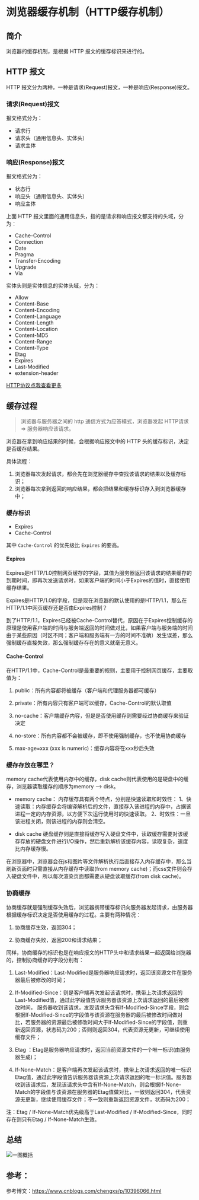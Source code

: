 
# 浏览器缓存机制（HTTP缓存机制）

## 简介

浏览器的缓存机制，是根据 HTTP 报文的缓存标识来进行的。

## HTTP 报文

HTTP 报文分为两种，一种是请求(Request)报文，一种是响应(Response)报文。

### 请求(Request)报文

报文格式分为：

- 请求行
- 请求头（通用信息头、实体头）
- 请求主体

### 响应(Response)报文

报文格式分为：

- 状态行
- 响应头（通用信息头、实体头）
- 响应主体


上面 HTTP 报文里面的通用信息头，指的是请求和响应报文都支持的头域，分为：

- Cache-Control
- Connection 
- Date
- Pragma 
- Transfer-Encoding 
- Upgrade
- Via

实体头则是实体信息的实体头域，分为：

- Allow
- Content-Base
- Content-Encoding
- Content-Language
- Content-Length
- Content-Location
- Content-MD5
- Content-Range
- Content-Type
- Etag
- Expires
- Last-Modified
- extension-header


[HTTP协议点我查看更多](https://ajuan.owulia.com/#/details/HTML&CSS/20180102000000.md)



## 缓存过程

> 浏览器与服务器之间的 http 通信方式为应答模式，浏览器发起 HTTP请求 => 服务器响应该请求。

浏览器在拿到响应结果的时候，会根据响应报文中的 HTTP 头的缓存标识，决定是否缓存结果。

具体流程：

1. 浏览器每次发起请求，都会先在浏览器缓存中查找该请求的结果以及缓存标识；
2. 浏览器每次拿到返回的响应结果，都会把结果和缓存标识存入到浏览器缓存中；


### 缓存标识

- Expires
- Cache-Control

其中 `Cache-Control` 的优先级比 `Expires` 的要高。

#### Expires 

Expires是HTTP/1.0控制网页缓存的字段，其值为服务器返回该请求的结果缓存的到期时间，即再次发送请求时，如果客户端的时间小于Expires的值时，直接使用缓存结果。

Expires是HTTP/1.0的字段，但是现在浏览器的默认使用的是HTTP/1.1，那么在HTTP/1.1中网页缓存还是否由Expires控制？

到了HTTP/1.1，Expires已经被Cache-Control替代，原因在于Expires控制缓存的原理是使用客户端的时间与服务端返回的时间做对比，如果客户端与服务端的时间由于某些原因（时区不同；客户端和服务端有一方的时间不准确）发生误差，那么强制缓存直接失效，那么强制缓存存在的意义就毫无意义。

#### Cache-Control

在HTTP/1.1中，Cache-Control是最重要的规则，主要用于控制网页缓存，主要取值为：

1. public：所有内容都将被缓存（客户端和代理服务器都可缓存）

2. private：所有内容只有客户端可以缓存，Cache-Control的默认取值

3. no-cache：客户端缓存内容，但是是否使用缓存则需要经过协商缓存来验证决定

4. no-store：所有内容都不会被缓存，即不使用强制缓存，也不使用协商缓存

5. max-age=xxx (xxx is numeric)：缓存内容将在xxx秒后失效


### 缓存存放在哪里？

memory cache代表使用内存中的缓存，disk cache则代表使用的是硬盘中的缓存，浏览器读取缓存的顺序为memory –> disk。

- memory cache：
内存缓存具有两个特点，分别是快速读取和时效性：
1、快速读取：内存缓存会将编译解析后的文件，直接存入该进程的内存中，占据该进程一定的内存资源，以方便下次运行使用时的快速读取。
2、时效性：一旦该进程关闭，则该进程的内存则会清空。

- disk cache
硬盘缓存则是直接将缓存写入硬盘文件中，读取缓存需要对该缓存存放的硬盘文件进行I/O操作，然后重新解析该缓存内容，读取复杂，速度比内存缓存慢。

在浏览器中，浏览器会在js和图片等文件解析执行后直接存入内存缓存中，那么当刷新页面时只需直接从内存缓存中读取(from memory cache)；而css文件则会存入硬盘文件中，所以每次渲染页面都需要从硬盘读取缓存(from disk cache)。


### 协商缓存

协商缓存就是强制缓存失效后，浏览器携带缓存标识向服务器发起请求，由服务器根据缓存标识决定是否使用缓存的过程。主要有两种情况：

1. 协商缓存生效，返回304；

2. 协商缓存失败，返回200和请求结果；

同样，协商缓存的标识也是在响应报文的HTTP头中和请求结果一起返回给浏览器的，控制协商缓存的字段分别有：

1. Last-Modified：Last-Modified是服务器响应请求时，返回该资源文件在服务器最后被修改的时间；

2. If-Modified-Since：则是客户端再次发起该请求时，携带上次请求返回的Last-Modified值，通过此字段值告诉服务器该资源上次请求返回的最后被修改时间，
服务器收到该请求，发现请求头含有If-Modified-Since字段，则会根据If-Modified-Since的字段值与该资源在服务器的最后被修改时间做对比，若服务器的资源最后被修改时间大于If-Modified-Since的字段值，则重新返回资源，状态码为200；否则则返回304，代表资源无更新，可继续使用缓存文件；

3. Etag ：Etag是服务器响应请求时，返回当前资源文件的一个唯一标识(由服务器生成)；

4. If-None-Match：是客户端再次发起该请求时，携带上次请求返回的唯一标识Etag值，通过此字段值告诉服务器该资源上次请求返回的唯一标识值。服务器收到该请求后，发现该请求头中含有If-None-Match，则会根据If-None-Match的字段值与该资源在服务器的Etag值做对比，一致则返回304，代表资源无更新，继续使用缓存文件；不一致则重新返回资源文件，状态码为200；

注：Etag / If-None-Match优先级高于Last-Modified / If-Modified-Since，同时存在则只有Etag / If-None-Match生效。


## 总结

![一图概括](images/30SX0D2hqApuJ7Z44y609Z3RKp.png)

## 参考：

参考博文：https://www.cnblogs.com/chengxs/p/10396066.html
